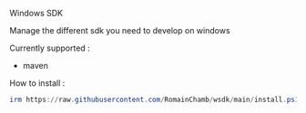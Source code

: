 Windows SDK

Manage the different sdk you need to develop on windows

Currently supported :

- maven

How to install :
```powershell
irm https://raw.githubusercontent.com/RomainChamb/wsdk/main/install.ps1 | iex
```
